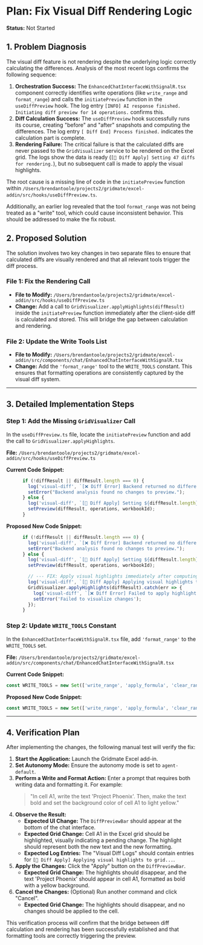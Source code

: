 # Plan: Fix Visual Diff Rendering Logic

**Status:** Not Started

## 1. Problem Diagnosis

The visual diff feature is not rendering despite the underlying logic correctly calculating the differences. Analysis of the most recent logs confirms the following sequence:

1.  **Orchestration Success:** The `EnhancedChatInterfaceWithSignalR.tsx` component correctly identifies write operations (like `write_range` and `format_range`) and calls the `initiatePreview` function in the `useDiffPreview` hook. The log entry `[INFO] AI response finished. Initiating diff preview for 14 operations.` confirms this.
2.  **Diff Calculation Success:** The `useDiffPreview` hook successfully runs its course, creating "before" and "after" snapshots and computing the differences. The log entry `[ Diff End] Process finished.` indicates the calculation part is complete.
3.  **Rendering Failure:** The critical failure is that the calculated diffs are never passed to the `GridVisualizer` service to be rendered on the Excel grid. The logs show the data is ready (`[🎨 Diff Apply] Setting 47 diffs for rendering.`), but no subsequent call is made to apply the visual highlights.

The root cause is a missing line of code in the `initiatePreview` function within `/Users/brendantoole/projects2/gridmate/excel-addin/src/hooks/useDiffPreview.ts`.

Additionally, an earlier log revealed that the tool `format_range` was not being treated as a "write" tool, which could cause inconsistent behavior. This should be addressed to make the fix robust.

## 2. Proposed Solution

The solution involves two key changes in two separate files to ensure that calculated diffs are visually rendered and that all relevant tools trigger the diff process.

### **File 1: Fix the Rendering Call**

-   **File to Modify:** `/Users/brendantoole/projects2/gridmate/excel-addin/src/hooks/useDiffPreview.ts`
-   **Change:** Add a call to `GridVisualizer.applyHighlights(diffResult)` inside the `initiatePreview` function immediately after the client-side diff is calculated and stored. This will bridge the gap between calculation and rendering.

### **File 2: Update the Write Tools List**

-   **File to Modify:** `/Users/brendantoole/projects2/gridmate/excel-addin/src/components/chat/EnhancedChatInterfaceWithSignalR.tsx`
-   **Change:** Add the `'format_range'` tool to the `WRITE_TOOLS` constant. This ensures that formatting operations are consistently captured by the visual diff system.

---

## 3. Detailed Implementation Steps

### Step 1: Add the Missing `GridVisualizer` Call

In the `useDiffPreview.ts` file, locate the `initiatePreview` function and add the call to `GridVisualizer.applyHighlights`.

**File:** `/Users/brendantoole/projects2/gridmate/excel-addin/src/hooks/useDiffPreview.ts`

**Current Code Snippet:**
```typescript
      if (!diffResult || diffResult.length === 0) {
        log('visual-diff', `[❌ Diff Error] Backend returned no differences.`);
        setError("Backend analysis found no changes to preview.");
      } else {
        log('visual-diff', `[🎨 Diff Apply] Setting ${diffResult.length} diffs for rendering.`);
        setPreview(diffResult, operations, workbookId);
      }
```

**Proposed New Code Snippet:**
```typescript
      if (!diffResult || diffResult.length === 0) {
        log('visual-diff', `[❌ Diff Error] Backend returned no differences.`);
        setError("Backend analysis found no changes to preview.");
      } else {
        log('visual-diff', `[🎨 Diff Apply] Setting ${diffResult.length} diffs for rendering.`);
        setPreview(diffResult, operations, workbookId);

        // --- FIX: Apply visual highlights immediately after computing them ---
        log('visual-diff', `[🎨 Diff Apply] Applying visual highlights to grid...`);
        GridVisualizer.applyHighlights(diffResult).catch(err => {
          log('visual-diff', `[❌ Diff Error] Failed to apply highlights:`, err);
          setError('Failed to visualize changes');
        });
      }
```

### Step 2: Update `WRITE_TOOLS` Constant

In the `EnhancedChatInterfaceWithSignalR.tsx` file, add `'format_range'` to the `WRITE_TOOLS` set.

**File:** `/Users/brendantoole/projects2/gridmate/excel-addin/src/components/chat/EnhancedChatInterfaceWithSignalR.tsx`

**Current Code Snippet:**
```typescript
const WRITE_TOOLS = new Set(['write_range', 'apply_formula', 'clear_range', 'smart_format_cells']);
```

**Proposed New Code Snippet:**
```typescript
const WRITE_TOOLS = new Set(['write_range', 'apply_formula', 'clear_range', 'smart_format_cells', 'format_range']);
```

---

## 4. Verification Plan

After implementing the changes, the following manual test will verify the fix:

1.  **Start the Application:** Launch the Gridmate Excel add-in.
2.  **Set Autonomy Mode:** Ensure the autonomy mode is set to `agent-default`.
3.  **Perform a Write and Format Action:** Enter a prompt that requires both writing data and formatting it. For example:
    > "In cell A1, write the text 'Project Phoenix'. Then, make the text bold and set the background color of cell A1 to light yellow."
4.  **Observe the Result:**
    -   **Expected UI Change:** The `DiffPreviewBar` should appear at the bottom of the chat interface.
    -   **Expected Grid Change:** Cell A1 in the Excel grid should be highlighted, visually indicating a pending change. The highlight should represent both the new text and the new formatting.
    -   **Expected Log Entries:** The "Visual Diff Logs" should contain entries for `[🎨 Diff Apply] Applying visual highlights to grid...`.
5.  **Apply the Changes:** Click the "Apply" button on the `DiffPreviewBar`.
    -   **Expected Grid Change:** The highlights should disappear, and the text 'Project Phoenix' should appear in cell A1, formatted as bold with a yellow background.
6.  **Cancel the Changes:** (Optional) Run another command and click "Cancel".
    -   **Expected Grid Change:** The highlights should disappear, and no changes should be applied to the cell.

This verification process will confirm that the bridge between diff calculation and rendering has been successfully established and that formatting tools are correctly triggering the preview.
